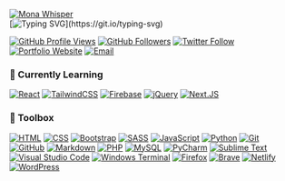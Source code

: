 [![Mona Whisper](https://github.githubassets.com/images/mona-whisper.gif)](https://github.githubassets.com/images/mona-whisper.gif)
<br>[![Typing SVG](https://readme-typing-svg.demolab.com?font=Fira+Code&duration=2000&pause=1000&color=CACACAC0&width=435&lines=%F0%9F%91%8B+Hello%2C+world!+I'm+Tina.;%F0%9F%92%BB+I+code+for+the+web.+.+.;%F0%9F%8C%8F+%26+support+a+healthy+internet!)](https://git.io/typing-svg)

[![GitHub Profile Views](https://komarev.com/ghpvc/?username=mksalada)][github] [![GitHub Followers](https://img.shields.io/github/followers/mksalada?label=Follow&style=social)][github] [![Twitter Follow](https://img.shields.io/twitter/follow/TinaSalada?style=social)][twitter] [![Portfolio Website](https://img.shields.io/badge/portfolio-mksalada-informational)][website] [![Email](https://img.shields.io/badge/email-informational)][email]

### 🌱 Currently Learning
[![React](https://img.shields.io/badge/react-%2320232a.svg?style=for-the-badge&logo=react&logoColor=%2361DAFB)](!#)
[![TailwindCSS](https://img.shields.io/badge/tailwindcss-%2338B2AC.svg?style=for-the-badge&logo=tailwind-css&logoColor=white)](!#)
[![Firebase](https://img.shields.io/badge/Firebase-039BE5?style=for-the-badge&logo=Firebase&logoColor=white)](!#)
[![jQuery](https://img.shields.io/badge/jquery-%230769AD.svg?style=for-the-badge&logo=jquery&logoColor=white)](!#)
[![Next.JS](https://img.shields.io/badge/next%20js-000000?style=for-the-badge&logo=nextdotjs&logoColor=white)](!#)

### 🧰 Toolbox
[![HTML](https://img.shields.io/badge/-html5-E34F26?&style=for-the-badge&logo=html5&logoColor=white)](!#)
[![CSS](https://img.shields.io/badge/-css3-1572B6?&style=for-the-badge&logo=css3&logoColor=white)](!#)
[![Bootstrap](https://img.shields.io/badge/-Bootstrap-7952B3?&style=for-the-badge&logo=bootstrap&logoColor=white)](!#)
[![SASS](https://img.shields.io/badge/SASS-hotpink.svg?style=for-the-badge&logo=SASS&logoColor=white)](!#)
[![JavaScript](https://img.shields.io/badge/javascript-%23323330.svg?style=for-the-badge&logo=javascript&logoColor=%23F7DF1E)](!#)
[![Python](https://img.shields.io/badge/-Python-3776AB?&style=for-the-badge&logo=python&logoColor=yellow)](!#)
[![Git](https://img.shields.io/badge/-Git-F05032?&style=for-the-badge&logo=git&logoColor=white)](!#)
[![GitHub](https://img.shields.io/badge/GitHub-100000?style=for-the-badge&logo=github&logoColor=white)](https://github.com)
[![Markdown](https://img.shields.io/badge/markdown-%23000000.svg?&style=for-the-badge&logo=markdown&logoColor=white)](!#)
[![PHP](https://img.shields.io/badge/php-%23777BB4.svg?style=for-the-badge&logo=php&logoColor=white)](!#)
[![MySQL](https://img.shields.io/badge/-MySQL-4479A1?&style=for-the-badge&logo=mysql&logoColor=white)](!#)
[![PyCharm](https://img.shields.io/badge/pycharm-143?style=for-the-badge&logo=pycharm&logoColor=black&color=black&labelColor=green)](!#)
[![Sublime Text](https://img.shields.io/badge/sublime_text-%23575757.svg?style=for-the-badge&logo=sublime-text&logoColor=important)](!#)
[![Visual Studio Code](https://img.shields.io/badge/Visual%20Studio%20Code-0078d7.svg?style=for-the-badge&logo=visual-studio-code&logoColor=white)](!#)
[![Windows Terminal](https://img.shields.io/badge/Windows%20Terminal-%234D4D4D.svg?style=for-the-badge&logo=windows-terminal&logoColor=white)](!#)
[![Firefox](https://img.shields.io/badge/Firefox-FF7139?style=for-the-badge&logo=Firefox-Browser&logoColor=white)](!#)
[![Brave](https://img.shields.io/badge/Brave-FB542B?style=for-the-badge&logo=Brave&logoColor=white)](!#)
[![Netlify](https://img.shields.io/badge/netlify-%23000000.svg?style=for-the-badge&logo=netlify&logoColor=#00C7B7)](!#)
[![WordPress](https://img.shields.io/badge/WordPress-%23117AC9.svg?style=for-the-badge&logo=WordPress&logoColor=white)](!#)

<!-- definitions -->
[website]: https://tinasalada.pages.dev
[twitter]: https://twitter.com/TinaSalada
[linkedin]: https://linkedin.com/in/saladamk
[github]: https://github.com/mksalada
[email]: mailto:tinacodekit@gmail.com
